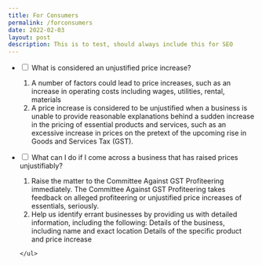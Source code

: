 ```yaml
---
title: For Consumers
permalink: /forconsumers
date: 2022-02-03
layout: post
description: This is to test, should always include this for SEO
---
```

<ul class="jekyllcodex_accordion">
 <li>
    <input type="checkbox" id="accordion4">
    <label for="accordion4">What is considered an unjustified price increase?</label>
    <div>
      <ol>
        <li>A number of factors could lead to price increases, such as an increase in operating costs including wages, utilities, rental, materials</li>
        <li>A price increase is considered to be unjustified when a business is unable to provide reasonable explanations behind a sudden increase in the pricing of essential products and services, such as an excessive increase in prices on the pretext of the upcoming rise in Goods and Services Tax (GST).</li>
      </ol>
    </div>
	</li>
</ul>
<ul class="jekyllcodex_accordion">
 <li>
    <input type="checkbox" id="accordion4">
    <label for="accordion4">What can I do if I come across a business that has raised prices unjustifiably?</label>
    <div>
      <ol>
        <li>Raise the matter to the Committee Against GST Profiteering immediately. The Committee Against GST Profiteering takes feedback on alleged profiteering or unjustified price increases of  essentials, seriously. </li>
						<li>Help us identify errant businesses by providing us with detailed information, including the following:
		Details of the business, including name and exact location
		Details of the specific product and price increase
				</li>
      </ol>
    </div>
  </li>
	
	</ul>